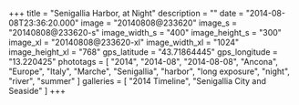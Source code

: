 +++
title = "Senigallia Harbor, at Night"
description = ""
date = "2014-08-08T23:36:20.000"
image = "20140808@233620"
image_s = "20140808@233620-s"
image_width_s = "400"
image_height_s = "300"
image_xl = "20140808@233620-xl"
image_width_xl = "1024"
image_height_xl = "768"
gps_latitude = "43.71864445"
gps_longitude = "13.220425"
phototags = [ "2014", "2014-08", "2014-08-08", "Ancona", "Europe", "Italy", "Marche", "Senigallia", "harbor", "long exposure", "night", "river", "summer" ]
galleries = [ "2014 Timeline", "Senigallia City and Seaside" ]
+++
